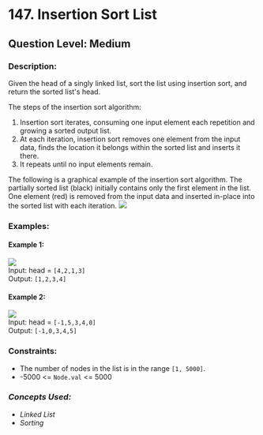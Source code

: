 # 147. Insertion Sort List
## Question Level: Medium
### Description:
Given the head of a singly linked list, sort the list using insertion sort, and return the sorted list's head.

The steps of the insertion sort algorithm:
1. Insertion sort iterates, consuming one input element each repetition and growing a sorted output list.
2. At each iteration, insertion sort removes one element from the input data, finds the location it belongs within the sorted list and inserts it there.
3. It repeats until no input elements remain.

The following is a graphical example of the insertion sort algorithm. The partially sorted list (black) initially contains only the first element in the list. One element (red) is removed from the input data and inserted in-place into the sorted list with each iteration.
<img src="https://upload.wikimedia.org/wikipedia/commons/0/0f/Insertion-sort-example-300px.gif"><br>

### Examples:
#### Example 1:
<img src="https://assets.leetcode.com/uploads/2021/03/04/sort1linked-list.jpg"><br> 
Input: head = `[4,2,1,3]`  
Output: `[1,2,3,4]`
#### Example 2:

<img src="https://assets.leetcode.com/uploads/2021/03/04/sort2linked-list.jpg"><br>
Input: head = `[-1,5,3,4,0]`  
Output: `[-1,0,3,4,5]`


### Constraints:

- The number of nodes in the list is in the range `[1, 5000]`.
- -5000 <= `Node.val` <= 5000

### <i>Concepts Used:
- Linked List
- Sorting</i>